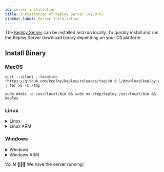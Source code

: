 ```yaml
---
id: server-installation
title: Installation of Keploy Server (v1.0.0)
sidebar_label: Server Installation
---
```


The [Keploy Server](https://github.com/keploy/keploy) can be installed and run locally. To quickly install and run the Keploy Server download binary depending on your OS platform:

<!--
- [Helm Charts](#helm-charts): Deploying the Server to [Kubernetes](https://kubernetes.io/) is an easy way to improve collaboration amongst test QAs, SDEs, SDETs.
-->

<!--
## Helm Charts

Keploy can also be installed to your Kubernetes cluster using the Helm chart. It automatically deploys a mongo instance using the [Bitnami Mongo Helm chart](https://github.com/bitnami/charts/tree/master/bitnami/mongodb)

#### Installation

```shell
helm upgrade -i keploy .
```

#### Access via kube proxy

```shell
export POD_NAME=$(kubectl get pods --namespace default -l "app.kubernetes.io/name=keploy,app.kubernetes.io/instance=keploy" -o jsonpath="{.items[0].metadata.name}")
export CONTAINER_PORT=$(kubectl get pod --namespace default $POD_NAME -o jsonpath="{.spec.containers[0].ports[0].containerPort}")
kubectl --namespace default port-forward $POD_NAME 6789:$CONTAINER_PORT
```

Then the keploy service should be accessible on http://127.0.0.1:6789

#### Access via ingress

To access Keploy though ingress, please add information about ingress in the [values.yaml](https://github.com/keploy/keploy/blob/main/deployment/keploy/values.yaml) file.

-->

## Install Binary

### MacOS

```shell
curl --silent --location "https://github.com/keploy/keploy/releases/tag/v0.9.1/download/keploy_darwin_all.tar.gz" | tar xz -C /tmp

sudo mkdir -p /usr/local/bin && sudo mv /tmp/keploy /usr/local/bin && keploy
```

### Linux

<details>
<summary>Linux</summary>

```shell
curl --silent --location "https://github.com/keploy/keploy/releases/tag/v0.9.1/download/keploy_linux_amd64.tar.gz" | tar xz -C /tmp

sudo mkdir -p /usr/local/bin && sudo mv /tmp/keploy /usr/local/bin && keploy
```

</details>

<details>
<summary>Linux ARM</summary>

```shell
curl --silent --location "https://github.com/keploy/keploy/releases/tag/v0.9.1/download/keploy_linux_arm64.tar.gz" | tar xz -C /tmp

sudo mkdir -p /usr/local/bin && sudo mv /tmp/keploy /usr/local/bin && keploy
```

The UI can be accessed at http://localhost:6789

</details>

### Windows

<details>
<summary>Windows</summary>

- Download the [Keploy Windows AMD64](https://github.com/keploy/keploy/releases/tag/v0.9.1/download/keploy_windows_amd64.tar.gz), and extract the files from the zip folder.

- Run the `keploy.exe` file.

</details>

<details>
<summary>Windows ARM</summary>

- Download the [Keploy Windows ARM64](https://github.com/keploy/keploy/releases/tag/v0.9.1/download/keploy_windows_arm64.tar.gz), and extract the files from the zip folder.

- Run the `keploy.exe` file.

</details>

Voilà! 🧑🏻‍💻 We have the server running!
